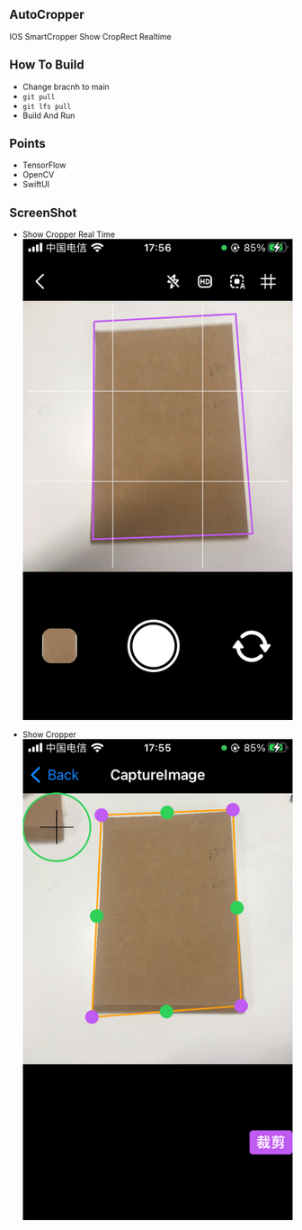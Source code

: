 ## AutoCropper

IOS SmartCropper Show CropRect Realtime

## How To Build

* Change bracnh to main
* `git pull`
* `git lfs pull`
* Build And Run

## Points

* TensorFlow
* OpenCV
* SwiftUI

## ScreenShot

* Show Cropper Real Time
![realTime](./images/realtime.png)

* Show Cropper
![Cropper](./images/cropper.png)